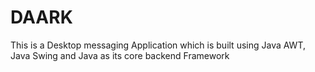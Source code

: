 # DAARK
This is a Desktop messaging Application which is built using Java AWT, Java Swing and Java as its core backend Framework
